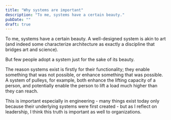 ```yaml
---
title: "Why systems are important"
description: "To me, systems have a certain beauty."
pubDate: ""
draft: true
---
```


To me, systems have a certain beauty. A well-designed system is akin to art (and indeed some characterize architecture as exactly a discipline that bridges art and science).

But few people adopt a system just for the sake of its beauty.

The reason systems exist is firstly for their functionality; they enable something that was not possible, or enhance something that was possible. A system of pulleys, for example, both enhance the lifting capacity of a person, and potentially enable the person to lift a load much higher than they can reach.

This is important especially in engineering - many things exist today only because their underlying systems were first created - but as I reflect on leadership, I think this truth is important as well to organizations.
